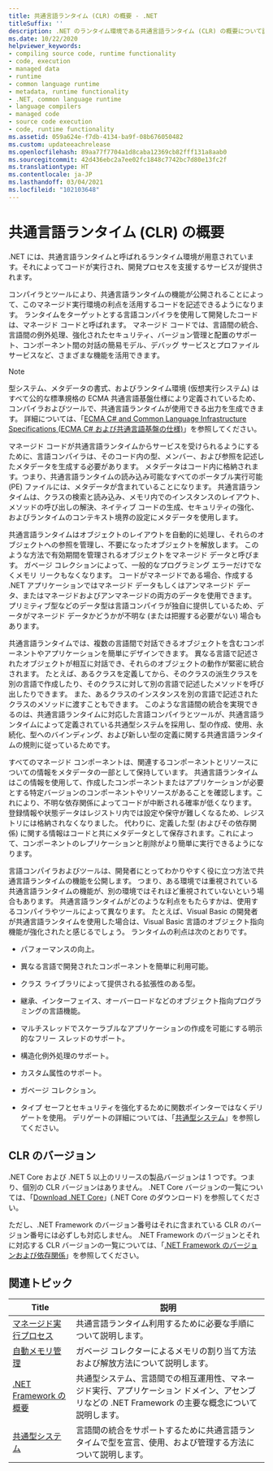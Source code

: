 ```yaml
---
title: 共通言語ランタイム (CLR) の概要 - .NET
titleSuffix: ''
description: .NET のランタイム環境である共通言語ランタイム (CLR) の概要について説明します。 CLR ではコードを実行でき、また開発プロセスを容易にするサービスがあります。
ms.date: 10/22/2020
helpviewer_keywords:
- compiling source code, runtime functionality
- code, execution
- managed data
- runtime
- common language runtime
- metadata, runtime functionality
- .NET, common language runtime
- language compilers
- managed code
- source code execution
- code, runtime functionality
ms.assetid: 059a624e-f7db-4134-ba9f-08b676050482
ms.custom: updateeachrelease
ms.openlocfilehash: 89aa77f7704a1d8caba12369cb82fff131a8aab0
ms.sourcegitcommit: 42d436ebc2a7ee02fc1848c7742bc7d80e13fc2f
ms.translationtype: HT
ms.contentlocale: ja-JP
ms.lasthandoff: 03/04/2021
ms.locfileid: "102103648"
---
```

# <a name="common-language-runtime-clr-overview"></a>共通言語ランタイム (CLR) の概要

.NET には、共通言語ランタイムと呼ばれるランタイム環境が用意されています。それによってコードが実行され、開発プロセスを支援するサービスが提供されます。

コンパイラとツールにより、共通言語ランタイムの機能が公開されることによって、このマネージド実行環境の利点を活用するコードを記述できるようになります。 ランタイムをターゲットとする言語コンパイラを使用して開発したコードは、マネージド コードと呼ばれます。 マネージド コードでは、言語間の統合、言語間の例外処理、強化されたセキュリティ、バージョン管理と配置のサポート、コンポーネント間の対話の簡易モデル、デバッグ サービスとプロファイル サービスなど、さまざまな機能を活用できます。

> [!NOTE]
> 型システム、メタデータの書式、およびランタイム環境 (仮想実行システム) はすべて公的な標準規格の ECMA 共通言語基盤仕様により定義されているため、コンパイラおよびツールで、共通言語ランタイムが使用できる出力を生成できます。 詳細については、「[ECMA C# and Common Language Infrastructure Specifications (ECMA C# および共通言語基盤の仕様)](https://visualstudio.microsoft.com/license-terms/ecma-c-common-language-infrastructure-standards/)」を参照してください。

マネージド コードが共通言語ランタイムからサービスを受けられるようにするために、言語コンパイラは、そのコード内の型、メンバー、および参照を記述したメタデータを生成する必要があります。 メタデータはコード内に格納されます。つまり、共通言語ランタイムの読み込み可能なすべてのポータブル実行可能 (PE) ファイルには、メタデータが含まれていることになります。 共通言語ランタイムは、クラスの検索と読み込み、メモリ内でのインスタンスのレイアウト、メソッドの呼び出しの解決、ネイティブ コードの生成、セキュリティの強化、およびランタイムのコンテキスト境界の設定にメタデータを使用します。

共通言語ランタイムはオブジェクトのレイアウトを自動的に処理し、それらのオブジェクトへの参照を管理し、不要になったオブジェクトを解放します。 このような方法で有効期間を管理されるオブジェクトをマネージド データと呼びます。 ガベージ コレクションによって、一般的なプログラミング エラーだけでなくメモリ リークもなくなります。 コードがマネージドである場合、作成する .NET アプリケーションではマネージド データもしくはアンマネージド データ、またはマネージドおよびアンマネージドの両方のデータを使用できます。 プリミティブ型などのデータ型は言語コンパイラが独自に提供しているため、データがマネージド データかどうかが不明な (または把握する必要がない) 場合もあります。

共通言語ランタイムでは、複数の言語間で対話できるオブジェクトを含むコンポーネントやアプリケーションを簡単にデザインできます。 異なる言語で記述されたオブジェクトが相互に対話でき、それらのオブジェクトの動作が緊密に統合されます。 たとえば、あるクラスを定義してから、そのクラスの派生クラスを別の言語で作成したり、そのクラスに対して別の言語で記述したメソッドを呼び出したりできます。 また、あるクラスのインスタンスを別の言語で記述されたクラスのメソッドに渡すこともできます。 このような言語間の統合を実現できるのは、共通言語ランタイムに対応した言語コンパイラとツールが、共通言語ランタイムによって定義されている共通型システムを採用し、型の作成、使用、永続化、型へのバインディング、および新しい型の定義に関する共通言語ランタイムの規則に従っているためです。

すべてのマネージド コンポーネントは、関連するコンポーネントとリソースについての情報をメタデータの一部として保持しています。 共通言語ランタイムはこの情報を使用して、作成したコンポーネントまたはアプリケーションが必要とする特定バージョンのコンポーネントやリソースがあることを確認します。これにより、不明な依存関係によってコードが中断される確率が低くなります。 登録情報や状態データはレジストリ内では設定や保守が難しくなるため、レジストリには格納されなくなりました。 代わりに、定義した型 (およびその依存関係) に関する情報はコードと共にメタデータとして保存されます。これによって、コンポーネントのレプリケーションと削除がより簡単に実行できるようになります。

言語コンパイラおよびツールは、開発者にとってわかりやすく役に立つ方法で共通言語ランタイムの機能を公開します。 つまり、ある環境では重視されている共通言語ランタイムの機能が、別の環境ではそれほど重視されていないという場合もあります。 共通言語ランタイムがどのような利点をもたらすかは、使用するコンパイラやツールによって異なります。 たとえば、Visual Basic の開発者が共通言語ランタイムを使用した場合は、Visual Basic 言語のオブジェクト指向機能が強化されたと感じるでしょう。 ランタイムの利点は次のとおりです。

- パフォーマンスの向上。

- 異なる言語で開発されたコンポーネントを簡単に利用可能。

- クラス ライブラリによって提供される拡張性のある型。

- 継承、インターフェイス、オーバーロードなどのオブジェクト指向プログラミングの言語機能。

- マルチスレッドでスケーラブルなアプリケーションの作成を可能にする明示的なフリー スレッドのサポート。

- 構造化例外処理のサポート。

- カスタム属性のサポート。

- ガベージ コレクション。

- タイプ セーフとセキュリティを強化するために関数ポインターではなくデリゲートを使用。 デリゲートの詳細については、「[共通型システム](base-types/common-type-system.md)」を参照してください。

## <a name="clr-versions"></a>CLR のバージョン

.NET Core および .NET 5 以上のリリースの製品バージョンは 1 つです。つまり、個別の CLR バージョンはありません。 .NET Core バージョンの一覧については、「[Download .NET Core](https://dotnet.microsoft.com/download/dotnet)」(.NET Core のダウンロード) を参照してください。

ただし、.NET Framework のバージョン番号はそれに含まれている CLR のバージョン番号には必ずしも対応しません。 .NET Framework のバージョンとそれに対応する CLR バージョンの一覧については、「[.NET Framework のバージョンおよび依存関係](../framework/migration-guide/versions-and-dependencies.md)」を参照してください。

## <a name="related-topics"></a>関連トピック

|Title|説明|
|-----------|-----------------|
|[マネージド実行プロセス](managed-execution-process.md)|共通言語ランタイム利用するために必要な手順について説明します。|
|[自動メモリ管理](automatic-memory-management.md)|ガベージ コレクターによるメモリの割り当て方法および解放方法について説明します。|
|[.NET Framework の概要](../framework/get-started/overview.md)|共通型システム、言語間での相互運用性、マネージド実行、アプリケーション ドメイン、アセンブリなどの .NET Framework の主要な概念について説明します。|
|[共通型システム](./base-types/common-type-system.md)|言語間の統合をサポートするために共通言語ランタイムで型を宣言、使用、および管理する方法について説明します。|
